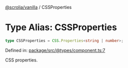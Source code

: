 [@scrolia/vanilla](../README.md) / CSSProperties

# Type Alias: CSSProperties

```ts
type CSSProperties = CSS.Properties<string | number>;
```

Defined in: [package/src/@types/component.ts:7](https://github.com/scrolia/vanilla/blob/c815e216f987f48e097bcb0896f128fe43b9f55a/package/src/@types/component.ts#L7)

CSS properties.
